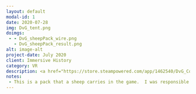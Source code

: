 ```yaml
---
layout: default
modal-id: 1
date: 2020-07-28
img: DvG_tent.png
doimgs:
 - - DvG_sheepPack_wire.png
   - DvG_sheepPack_result.png
alt: image-alt
project-date: July 2020
client: Immersive History
category: VR
description: <a href="https://store.steampowered.com/app/1462540/DvG_Conquering_Giants/" target="blank">DvG is a VR game</a>.  One of the goals was to make sure it could run on minimal hardware, such as the Oculus Quest.  This tent serves as the menu and trophy area for the game.  I was tasked with laying out the props and environment, as well as optimizing models and textures in this scene.
notes:
 - This is a pack that a sheep carries in the game.  I was responsible for reducing the polygon count for this model and creating textures so it would have a minimal memory footprint and be very performant on the target platforms.
---
```


